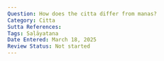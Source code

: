 ```yaml
---
Question: How does the citta differ from manas?
Category: Citta
Sutta References:
Tags: Saḷāyatana
Date Entered: March 18, 2025
Review Status: Not started
---
```


